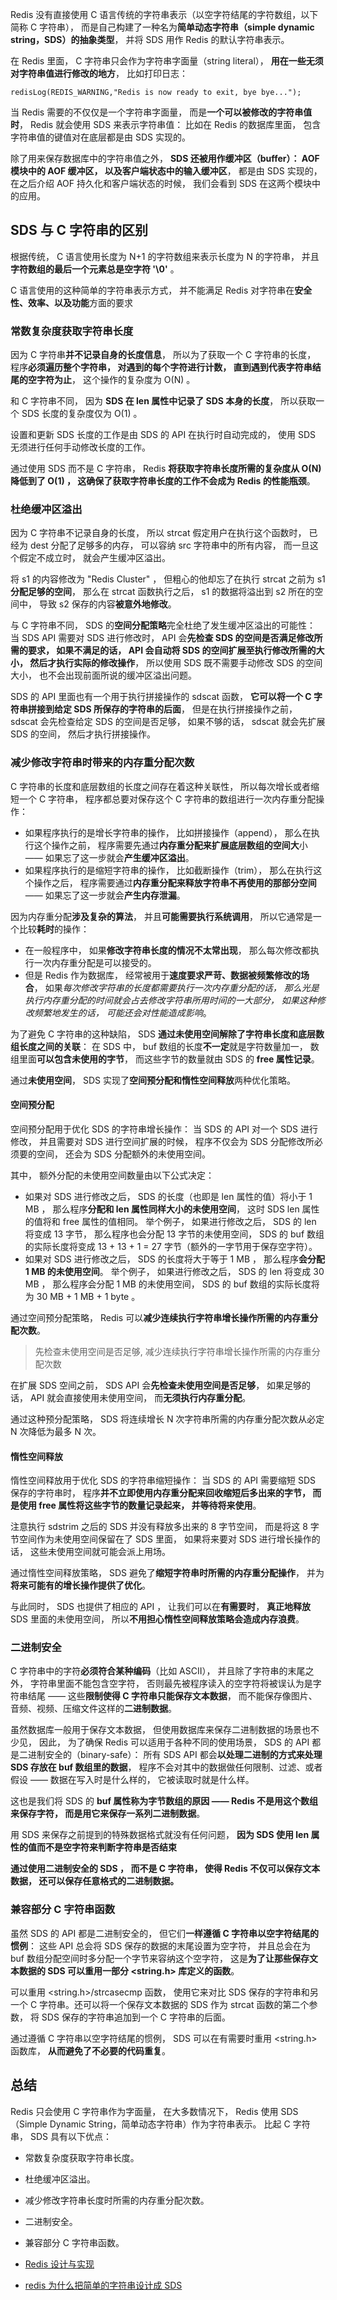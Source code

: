Redis 没有直接使用 C 语言传统的字符串表示（以空字符结尾的字符数组，以下简称 C 字符串）， 而是自己构建了一种名为**简单动态字符串（simple dynamic string，SDS）的抽象类型**， 并将 SDS 用作 Redis 的默认字符串表示。

在 Redis 里面， C 字符串只会作为字符串字面量（string literal）， **用在一些无须对字符串值进行修改的地方**， 比如打印日志：

```
redisLog(REDIS_WARNING,"Redis is now ready to exit, bye bye...");
```

当 Redis 需要的不仅仅是一个字符串字面量， 而是**一个可以被修改的字符串值时**， Redis 就会使用 SDS 来表示字符串值： 比如在 Redis 的数据库里面， 包含字符串值的键值对在底层都是由 SDS 实现的。

除了用来保存数据库中的字符串值之外， **SDS 还被用作缓冲区（buffer）： AOF 模块中的 AOF 缓冲区， 以及客户端状态中的输入缓冲区**， 都是由 SDS 实现的， 在之后介绍 AOF 持久化和客户端状态的时候， 我们会看到 SDS 在这两个模块中的应用。


## SDS 与 C 字符串的区别

根据传统， C 语言使用长度为 N+1 的字符数组来表示长度为 N 的字符串， 并且**字符数组的最后一个元素总是空字符 '\0'** 。

C 语言使用的这种简单的字符串表示方式， 并不能满足 Redis 对字符串在**安全性、效率、以及功能**方面的要求

### 常数复杂度获取字符串长度

因为 C 字符串**并不记录自身的长度信息**， 所以为了获取一个 C 字符串的长度， 程序**必须遍历整个字符串， 对遇到的每个字符进行计数， 直到遇到代表字符串结尾的空字符为止**， 这个操作的复杂度为 O(N) 。

和 C 字符串不同， 因为 **SDS 在 len 属性中记录了 SDS 本身的长度**， 所以获取一个 SDS 长度的复杂度仅为 O(1) 。

设置和更新 SDS 长度的工作是由 SDS 的 API 在执行时自动完成的， 使用 SDS 无须进行任何手动修改长度的工作。

通过使用 SDS 而不是 C 字符串， Redis **将获取字符串长度所需的复杂度从 O(N) 降低到了 O(1) ， 这确保了获取字符串长度的工作不会成为 Redis 的性能瓶颈**。

### 杜绝缓冲区溢出

因为 C 字符串不记录自身的长度， 所以 strcat 假定用户在执行这个函数时， 已经为 dest 分配了足够多的内存， 可以容纳 src 字符串中的所有内容， 而一旦这个假定不成立时， 就会产生缓冲区溢出。

将 s1 的内容修改为 "Redis Cluster" ， 但粗心的他却忘了在执行 strcat 之前为 s1 **分配足够的空间**， 那么在 strcat 函数执行之后， s1 的数据将溢出到 s2 所在的空间中， 导致 s2 保存的内容**被意外地修改**。

与 C 字符串不同， SDS 的**空间分配策略**完全杜绝了发生缓冲区溢出的可能性： 当 SDS API 需要对 SDS 进行修改时， API 会**先检查 SDS 的空间是否满足修改所需的要求， 如果不满足的话， API 会自动将 SDS 的空间扩展至执行修改所需的大小， 然后才执行实际的修改操作**， 所以使用 SDS 既不需要手动修改 SDS 的空间大小， 也不会出现前面所说的缓冲区溢出问题。

SDS 的 API 里面也有一个用于执行拼接操作的 sdscat 函数， **它可以将一个 C 字符串拼接到给定 SDS 所保存的字符串的后面**， 但是在执行拼接操作之前， sdscat 会先检查给定 SDS 的空间是否足够， 如果不够的话， sdscat 就会先扩展 SDS 的空间， 然后才执行拼接操作。

### 减少修改字符串时带来的内存重分配次数

C 字符串的长度和底层数组的长度之间存在着这种关联性， 所以每次增长或者缩短一个 C 字符串， 程序都总要对保存这个 C 字符串的数组进行一次内存重分配操作：

- 如果程序执行的是增长字符串的操作， 比如拼接操作（append）， 那么在执行这个操作之前， 程序需要先通过**内存重分配来扩展底层数组的空间大**小 —— 如果忘了这一步就会**产生缓冲区溢出**。
- 如果程序执行的是缩短字符串的操作， 比如截断操作（trim）， 那么在执行这个操作之后， 程序需要通过**内存重分配来释放字符串不再使用的那部分空间** —— 如果忘了这一步就会**产生内存泄漏**。

因为内存重分配**涉及复杂的算法**， 并且**可能需要执行系统调用**， 所以它通常是一个比较**耗时**的操作：

- 在一般程序中， 如果**修改字符串长度的情况不太常出现**， 那么每次修改都执行一次内存重分配是可以接受的。
- 但是 Redis 作为数据库， 经常被用于**速度要求严苛、数据被频繁修改的场合**， 如果*每次修改字符串的长度都需要执行一次内存重分配的话， 那么光是执行内存重分配的时间就会占去修改字符串所用时间的一大部分， 如果这种修改频繁地发生的话， 可能还会对性能造成影响*。

为了避免 C 字符串的这种缺陷， SDS **通过未使用空间解除了字符串长度和底层数组长度之间的关联**： 在 SDS 中， buf 数组的长度**不一定**就是字符数量加一， 数组里面**可以包含未使用的字节**， 而这些字节的数量就由 SDS 的 **free 属性记录**。

通过**未使用空间**， SDS 实现了**空间预分配和惰性空间释放**两种优化策略。

#### 空间预分配

空间预分配用于优化 SDS 的字符串增长操作： 当 SDS 的 API 对一个 SDS 进行修改， 并且需要对 SDS 进行空间扩展的时候， 程序不仅会为 SDS 分配修改所必须要的空间， 还会为 SDS 分配额外的未使用空间。

其中， 额外分配的未使用空间数量由以下公式决定：

- 如果对 SDS 进行修改之后， SDS 的长度（也即是 len 属性的值）将小于 1 MB ， 那么程序**分配和 len 属性同样大小的未使用空间**， 这时 SDS len 属性的值将和 free 属性的值相同。 举个例子， 如果进行修改之后， SDS 的 len 将变成 13 字节， 那么程序也会分配 13 字节的未使用空间， SDS 的 buf 数组的实际长度将变成 13 + 13 + 1 = 27 字节（额外的一字节用于保存空字符）。
- 如果对 SDS 进行修改之后， SDS 的长度将大于等于 1 MB ， 那么程序**会分配 1 MB 的未使用空间**。 举个例子， 如果进行修改之后， SDS 的 len 将变成 30 MB ， 那么程序会分配 1 MB 的未使用空间， SDS 的 buf 数组的实际长度将为 30 MB + 1 MB + 1 byte 。

通过空间预分配策略， Redis 可以**减少连续执行字符串增长操作所需的内存重分配次数**。

> 先检查未使用空间是否足够, 减少连续执行字符串增长操作所需的内存重分配次数

在扩展 SDS 空间之前， SDS API 会**先检查未使用空间是否足够**， 如果足够的话， API 就会直接使用未使用空间， 而**无须执行内存重分配**。

通过这种预分配策略， SDS 将连续增长 N 次字符串所需的内存重分配次数从必定 N 次降低为最多 N 次。

#### 惰性空间释放

惰性空间释放用于优化 SDS 的字符串缩短操作： 当 SDS 的 API 需要缩短 SDS 保存的字符串时， 程序**并不立即使用内存重分配来回收缩短后多出来的字节， 而是使用 free 属性将这些字节的数量记录起来， 并等待将来使用**。

注意执行 sdstrim 之后的 SDS 并没有释放多出来的 8 字节空间， 而是将这 8 字节空间作为未使用空间保留在了 SDS 里面， 如果将来要对 SDS 进行增长操作的话， 这些未使用空间就可能会派上用场。

通过惰性空间释放策略， SDS 避免了**缩短字符串时所需的内存重分配操作**， 并为**将来可能有的增长操作提供了优化**。

与此同时， SDS 也提供了相应的 API ， 让我们可以在**有需要时**， **真正地释放** SDS 里面的未使用空间， 所以**不用担心惰性空间释放策略会造成内存浪费**。

### 二进制安全

C 字符串中的字符**必须符合某种编码**（比如 ASCII）， 并且除了字符串的末尾之外， 字符串里面不能包含空字符， 否则最先被程序读入的空字符将被误认为是字符串结尾 —— 这些**限制使得 C 字符串只能保存文本数据**， 而不能保存像图片、音频、视频、压缩文件这样的**二进制数据**。

虽然数据库一般用于保存文本数据， 但使用数据库来保存二进制数据的场景也不少见， 因此， 为了确保 Redis 可以适用于各种不同的使用场景， SDS 的 API 都是二进制安全的（binary-safe）： 所有 SDS API 都会**以处理二进制的方式来处理 SDS 存放在 buf 数组里的数据**， 程序不会对其中的数据做任何限制、过滤、或者假设 —— 数据在写入时是什么样的， 它被读取时就是什么样。

这也是我们将 SDS 的 **buf 属性称为字节数组的原因 —— Redis 不是用这个数组来保存字符， 而是用它来保存一系列二进制数据**。

用 SDS 来保存之前提到的特殊数据格式就没有任何问题， **因为 SDS 使用 len 属性的值而不是空字符来判断字符串是否结束**

**通过使用二进制安全的 SDS ， 而不是 C 字符串， 使得 Redis 不仅可以保存文本数据， 还可以保存任意格式的二进制数据。**

### 兼容部分 C 字符串函数
虽然 SDS 的 API 都是二进制安全的， 但它们**一样遵循 C 字符串以空字符结尾的惯例**： 这些 API 总会将 SDS 保存的数据的末尾设置为空字符， 并且总会在为 buf 数组分配空间时多分配一个字节来容纳这个空字符， 这是**为了让那些保存文本数据的 SDS 可以重用一部分 <string.h> 库定义的函数**。

可以重用 <string.h>/strcasecmp 函数， 使用它来对比 SDS 保存的字符串和另一个 C 字符串。还可以将一个保存文本数据的 SDS 作为 strcat 函数的第二个参数， 将 SDS 保存的字符串追加到一个 C 字符串的后面。

通过遵循 C 字符串以空字符结尾的惯例， SDS 可以在有需要时重用 <string.h> 函数库， **从而避免了不必要的代码重复**。

## 总结

Redis 只会使用 C 字符串作为字面量， 在大多数情况下， Redis 使用 SDS （Simple Dynamic String，简单动态字符串）作为字符串表示。
比起 C 字符串， SDS 具有以下优点：

- 常数复杂度获取字符串长度。
- 杜绝缓冲区溢出。
- 减少修改字符串长度时所需的内存重分配次数。
- 二进制安全。
- 兼容部分 C 字符串函数。

- [Redis 设计与实现](http://redisbook.com/)
- [redis 为什么把简单的字符串设计成 SDS](https://juejin.cn/post/6930520039560839176)

